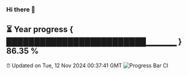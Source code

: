 ### Hi there 👋
⏳ Year progress { █████████████████████████▁▁▁▁▁ } 86.35 %
---
⏰ Updated on Tue, 12 Nov 2024 00:37:41 GMT
![Progress Bar CI](https://github.com/Moyi321/Moyi321/workflows/Progress%20Bar%20CI/badge.svg)
